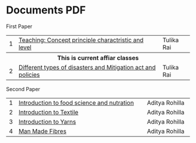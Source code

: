 <html lang="en">
<head>
   <meta charset="utf-8">
   <meta name="viewport" content="width=device-width, initial-scale=1">
   <link href="https://cdn.jsdelivr.net/npm/bootstrap@5.3.3/dist/css/bootstrap.min.css" rel="stylesheet"
      integrity="sha384-QWTKZyjpPEjISv5WaRU9OFeRpok6YctnYmDr5pNlyT2bRjXh0JMhjY6hW+ALEwIH" crossorigin="anonymous">
</head>
<body>
   <h1>Documents PDF</h1>
   <div class="card">
      <div class="card-header">
        First Paper
      </div>
      <div class="card-body">
         <table class="table  table-sm table-striped">
            <tbody>
               <tr>
                  <td style="width:5%">1</td>
                  <td><a href="https://drive.google.com/file/d/1K7KVvHM47G8_wCiFd5VhyU1K4TLbVaVo/view?usp=sharing" target="_blank">Teaching: Concept principle charactristic and level</a></td>
                  <td>Tulika Rai</td>
               </tr>
               <tr>
                  <th  colspan="3">This is current affiar classes</th>
               </tr>
               <tr>
                  <td style="width:5%">2</td>
                  <td><a href="https://drive.google.com/file/d/1Fe8oQHHrz8g-_aJDbK9xu-wS2SeYZCaS/view?usp=sharing" target="_blank">Different types of disasters and Mitigation act and policies</a></td>
                  <td>Tulika Rai</td>
               </tr>
            </tbody>
         </table>
      </div>
    </div>
    <div class="card mt-5">
      <div class="card-header">
        Second Paper
      </div>
      <div class="card-body">
         <table class="table  table-sm table-striped">
            <tbody>
               <tr>
                  <td style="width:5%">1</td>
                  <td><a href="https://drive.google.com/file/d/1NTRakJ6GJm-oW-k_IFZ2-GVY3USXXMRm/view?usp=sharing" target="_blank">Introduction to food science and nutration</a></td>
                  <td>Aditya Rohilla</td>
               </tr>
               <tr>
                  <td style="width:5%">2</td>
                  <td><a href="https://drive.google.com/file/d/1lAH-il6n50IPZMdKvkrQ-VmT3HpUdPP9/view?usp=sharing" target="_blank">Introduction to Textile</a></td>
                  <td>Aditya Rohilla</td>
               </tr>
               <tr>
                  <td style="width:5%">3</td>
                  <td><a href="https://drive.google.com/file/d/1HaWST9ugqsmnNutm39CiFMMEgIG65kyS/view?usp=sharing" target="_blank">Introduction to Yarns</a></td>
                  <td>Aditya Rohilla</td>
               </tr>
               <tr>
                  <td style="width:5%">4</td>
                  <td><a href="https://drive.google.com/file/d/1-qhikAg5BYQrwMoWueZYGC8uv5wEPpt9/view?usp=sharing" target="_blank">Man Made Fibres</a></td>
                  <td>Aditya Rohilla</td>
               </tr>
            </tbody>
         </table>
      </div>
    </div>
</body>
</html>
